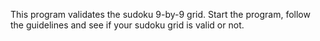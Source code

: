 This program validates the sudoku 9-by-9 grid.
Start the program, follow the guidelines and see if your sudoku grid is valid or not.
